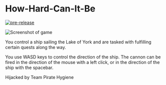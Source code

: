 # How-Hard-Can-It-Be

[![pre-release](https://github.com/rgbalex/How-Hard-Can-It-Be/actions/workflows/gradle-publish.yml/badge.svg?branch=main)](https://github.com/rgbalex/How-Hard-Can-It-Be/actions/workflows/gradle-publish.yml)

![Screenshot of game](game.png)

You control a ship sailing the Lake of York and are tasked with fulfilling certain quests along the way.

You use WASD keys to control the direction of the ship. The cannon can be fired in the direction of the mouse with a left click, or in the direction of the ship with the spacebar.


Hijacked by Team Pirate Hygiene
